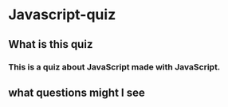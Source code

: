 # Javascript-quiz

## What is this quiz
### This is a quiz about JavaScript made with JavaScript.

## what questions might I see
###

##







